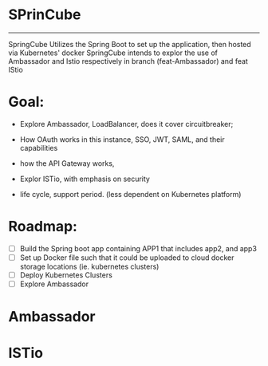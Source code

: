 # SPrinCube
---------------------------
SpringCube Utilizes the Spring Boot to set up the application, then hosted via Kubernetes' docker
SpringCube intends to explor the use of Ambassador and Istio respectively in branch (feat-Ambassador) 
and feat IStio

# Goal: 
- Explore Ambassador, LoadBalancer, does it cover circuitbreaker;
- How OAuth works in this instance, SSO, JWT, SAML, and their capabilities
- how the API Gateway works, 

- Explor ISTio, with emphasis on security 
- life cycle, support period. (less dependent on Kubernetes platform)


# Roadmap:
- [ ] Build the Spring boot app containing APP1 that includes app2, and app3
- [ ] Set up Docker file such that it could be uploaded to cloud docker storage locations (ie. kubernetes clusters)
- [ ] Deploy Kubernetes Clusters 
- [ ] Explore Ambassador 

# Ambassador 

# ISTio 
